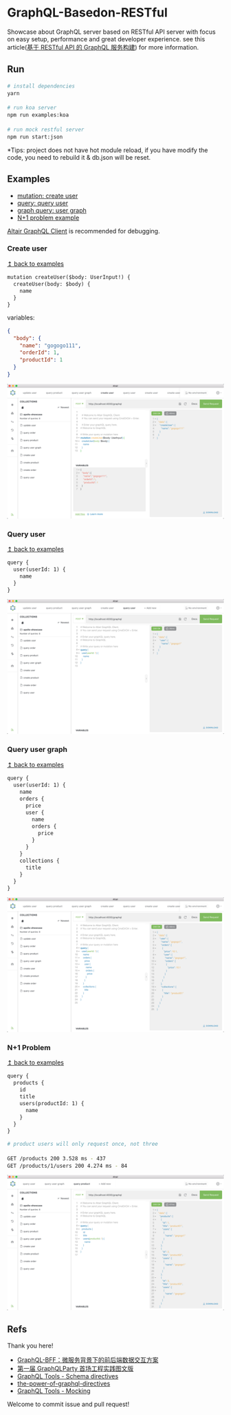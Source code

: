 # GraphQL-Basedon-RESTful

Showcase about GraphQL server based on RESTful API server with focus on easy setup, performance and great developer experience. see this article([基于 RESTful API 的 GraphQL 服务构建](https://zhuanlan.zhihu.com/p/78962152)) for more information.

## Run

```bash
# install dependencies
yarn

# run koa server
npm run examples:koa

# run mock restful server
npm run start:json
```

*Tips: project does not have hot module reload, if you have modify the code, you need to rebuild it & db.json will be reset.

## Examples

- [mutation: create user](#create-user)
- [query: query user](#query-user)
- [graph query: user graph](#query-user-graph)
- [N+1 problem example](#n1-problem)

[Altair GraphQL Client](https://altair.sirmuel.design) is recommended for debugging.

### Create user

<a href="#examples" style="font-size: 14px">↥ back to examples</a>

```gql
mutation createUser($body: UserInput!) {
  createUser(body: $body) {
    name
  }
}
```

variables:

```json
{
  "body": {
    "name": "gogogo111",
    "orderId": 1,
    "productId": 1
  }
}
```

![create user](./guide/create-user.png)

### Query user

<a href="#examples" style="font-size: 14px">↥ back to examples</a>

```gql
query {
  user(userId: 1) {
    name
  }
}
```

![query user](./guide/query-user.png)

### Query user graph

<a href="#examples" style="font-size: 14px">↥ back to examples</a>

```gql
query {
  user(userId: 1) {
    name
    orders {
      price
      user {
        name
        orders {
          price
        }
      }
    }
    collections {
      title
    }
  }
}
```

![query-user-graph](./guide/query-user-graph.png)

### N+1 Problem

<a href="#examples" style="font-size: 14px">↥ back to examples</a>

```gql
query {
  products {
    id
    title
    users(productId: 1) {
      name
    }
  }
}
```

```bash
# product users will only request once, not three

GET /products 200 3.528 ms - 437
GET /products/1/users 200 4.274 ms - 84
```

![n+1-problem](./guide/n+1-problem.png)

## Refs

Thank you here!

- [GraphQL-BFF：微服务背景下的前后端数据交互方案](https://zhuanlan.zhihu.com/p/75241522)
- [第一届 GraphQLParty 首场工程实践图文版](https://zhuanlan.zhihu.com/p/38283930)
- [GraphQL Tools - Schema directives](https://www.apollographql.com/docs/graphql-tools/schema-directives/)
- [the-power-of-graphql-directives](https://callstack.com/blog/the-power-of-graphql-directives/)
- [GraphQL Tools - Mocking](https://www.apollographql.com/docs/graphql-tools/mocking/)

Welcome to commit issue and pull request!
